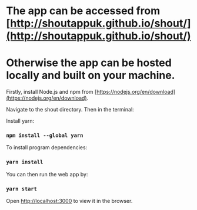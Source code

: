 # The app can be accessed from [http://shoutappuk.github.io/shout/](http://shoutappuk.github.io/shout/)
# Otherwise the app can be hosted locally and built on your machine.

Firstly, install Node.js and npm from [https://nodejs.org/en/download](https://nodejs.org/en/download).

Navigate to the shout directory. Then in the terminal:

Install yarn:
### `npm install --global yarn`

To install program dependencies:
### `yarn install`

You can then run the web app by:
### `yarn start`

Open [http://localhost:3000](http://localhost:3000) to view it in the browser.
